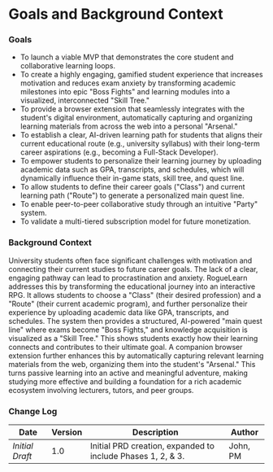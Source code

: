 # **Goals and Background Context**

### **Goals**

- To launch a viable MVP that demonstrates the core student and collaborative learning loops.
- To create a highly engaging, gamified student experience that increases motivation and reduces exam anxiety by transforming academic milestones into epic "Boss Fights" and learning modules into a visualized, interconnected "Skill Tree."
- To provide a browser extension that seamlessly integrates with the student's digital environment, automatically capturing and organizing learning materials from across the web into a personal "Arsenal."
- To establish a clear, AI-driven learning path for students that aligns their current educational route (e.g., university syllabus) with their long-term career aspirations (e.g., becoming a Full-Stack Developer).
- To empower students to personalize their learning journey by uploading academic data such as GPA, transcripts, and schedules, which will dynamically influence their in-game stats, skill tree, and quest line.
- To allow students to define their career goals ("Class") and current learning path ("Route") to generate a personalized main quest line.
- To enable peer-to-peer collaborative study through an intuitive "Party" system.
- To validate a multi-tiered subscription model for future monetization.

### **Background Context**

University students often face significant challenges with motivation and connecting their current studies to future career goals. The lack of a clear, engaging pathway can lead to procrastination and anxiety. RogueLearn addresses this by transforming the educational journey into an interactive RPG. It allows students to choose a "Class" (their desired profession) and a "Route" (their current academic program), and further personalize their experience by uploading academic data like GPA, transcripts, and schedules. The system then provides a structured, AI-powered "main quest line" where exams become "Boss Fights," and knowledge acquisition is visualized as a "Skill Tree." This shows students exactly how their learning connects and contributes to their ultimate goal. A companion browser extension further enhances this by automatically capturing relevant learning materials from the web, organizing them into the student's "Arsenal." This turns passive learning into an active and meaningful adventure, making studying more effective and building a foundation for a rich academic ecosystem involving lecturers, tutors, and peer groups.

### **Change Log**

| **Date** | **Version** | **Description** | **Author** |
| --- | --- | --- | --- |
| *Initial Draft* | 1.0 | Initial PRD creation, expanded to include Phases 1, 2, & 3. | John, PM |